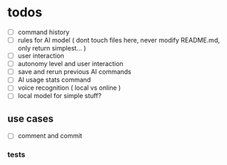 # todos

- [ ] command history
- [ ] rules for AI model ( dont touch files here, never modify README.md, only return simplest... )
- [ ] user interaction
- [ ] autonomy level and user interaction
- [ ] save and rerun previous AI commands
- [ ] AI usage stats command
- [ ] voice recognition ( local vs online )
- [ ] local model for simple stuff?

## use cases
- [ ] comment and commit

### tests